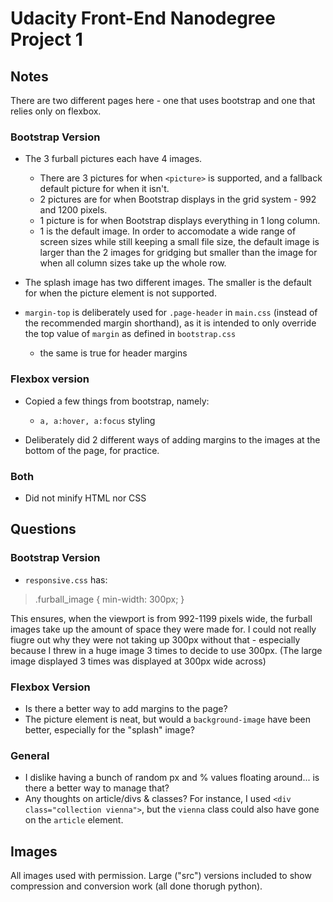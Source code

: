 # Udacity Front-End Nanodegree Project 1 #

## Notes ##

There are two different pages here - one that uses bootstrap and one that relies only on flexbox.

### Bootstrap Version ###

* The 3 furball pictures each have 4 images. 
	* There are 3 pictures for when `<picture>` is supported, and a fallback default picture for when it isn't. 
	* 2 pictures are for when Bootstrap displays in the grid system - 992 and 1200 pixels.
	* 1 picture is for when Bootstrap displays everything in 1 long column. 
	* 1 is the default image. In order to accomodate a wide range of screen sizes while still keeping a small file size, the default image is larger than the 2 images for gridging but smaller than the image for when all column sizes take up the whole row.

* The splash image has two different images. The smaller is the default for when the picture element is not supported.

* `margin-top` is deliberately used for `.page-header` in `main.css` (instead of the recommended margin shorthand), as it is intended to only override the top value of `margin` as defined in `bootstrap.css`
	* the same is true for header margins

### Flexbox version ###

* Copied a few things from bootstrap, namely:
	* `a, a:hover, a:focus` styling

* Deliberately did 2 different ways of adding margins to the images at the bottom of the page, for practice.

### Both ###

* Did not minify HTML nor CSS

## Questions ##

### Bootstrap Version ###

* `responsive.css` has: 
<blockquote>.furball_image {
    min-width: 300px;
}</blockquote>
   This ensures, when the viewport is from 992-1199 pixels wide, the furball images take up the amount of space they were made for. I could not really fiugre out why they were not taking up 300px without that - especially because I threw in a huge image 3 times to decide to use 300px. (The large image displayed 3 times was displayed at 300px wide across) 

### Flexbox Version ###

* Is there a better way to add margins to the page?
* The picture element is neat, but would a `background-image` have been better, especially for the "splash" image?

### General ###

* I dislike having a bunch of random px and % values floating around... is there a better way to manage that?
* Any thoughts on article/divs & classes? For instance, I used `<div class="collection vienna">`, but the `vienna` class could also have gone on the `article` element.

## Images ##

All images used with permission. Large ("src") versions included to show compression and conversion work (all done thorugh python).
